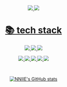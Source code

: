 <div align="center">
<a href="https://velog.io/@kakdark"><img src="https://img.shields.io/badge/Velog-20C997?style=for-the-badge&logo=Velog&logoColor=white"> <a href="mailto:greg0917@naver.com"><img src="https://img.shields.io/badge/Mail-03C75A?style=for-the-badge&logo=Naver&logoColor=white">
<br>


<div><h1 align="center">📚 tech stack</h1></div>

<p align="center"><img src="https://img.shields.io/badge/Java-FC4C02?style=for-the-badge&logo=java&logoColor=white"/> <img src="https://img.shields.io/badge/javascript-F7DF1E?style=for-the-badge&logo=javascript&logoColor=black"> <img src="https://img.shields.io/badge/python-3776AB?style=for-the-badge&logo=python&logoColor=white"></p>
  
<p align="center"><img src="https://img.shields.io/badge/spring-6DB33F?style=for-the-badge&logo=spring&logoColor=white"> <img src="https://img.shields.io/badge/flask-000000?style=for-the-badge&logo=flask&logoColor=white"> <img src="https://img.shields.io/badge/mysql-4479A1?style=for-the-badge&logo=mysql&logoColor=white"> <img src="https://img.shields.io/badge/aws-232F3E?style=for-the-badge&logo=amazonaws&logoColor=white"> <img src="https://img.shields.io/badge/github-181717?style=for-the-badge&logo=github&logoColor=white"></p>

<br>


![NNIIE's GitHub stats](https://github-readme-stats.vercel.app/api?username=NNIIE&show_icons=true&theme=tokyonight)
</div>

